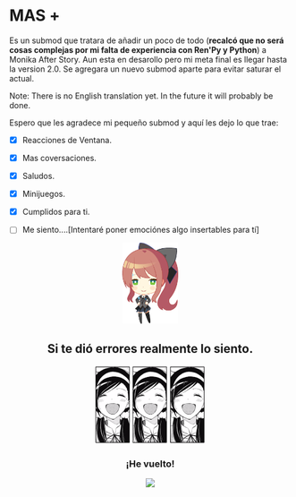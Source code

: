 
# MAS +
Es un submod que tratara de añadir un poco de todo (**recalcó que no será cosas complejas por mi falta de experiencia con Ren'Py y Python**) a Monika After Story.
Aun esta en desarollo pero mi meta final es llegar hasta la version 2.0.
Se agregara un nuevo submod aparte para evitar saturar el actual.

Note: There is no English translation yet. In the future it will probably be done.

Espero que les agradece mi pequeño submod y aquí les dejo lo que trae:
- [X] Reacciones de Ventana.

- [X] Mas coversaciones.

- [X] Saludos.

- [X] Minijuegos.

- [X] Cumplidos para ti.

- [ ] Me siento....[Intentaré poner emociónes algo insertables para tí]

<p align="center">
  <img src="https://github.com/zer0fixer/SubmodMAS/blob/main/ddbh_chibi.png" width="100"">
</p>

<h2 align="center">
                 Si te dió errores realmente lo siento.
</h2>

<p align="center">
  <img src="https://github.com/zer0fixer/SubmodMAS/blob/main/noway.gif" width="200"">
</p>

<h3 align="center">
  ¡He vuelto!
</h3>
<p align="center">
  <img src="https://i.pinimg.com/originals/3e/8d/27/3e8d276a9777a63d6fbf1dc43976c71b.gif" width="200"">
</p>
